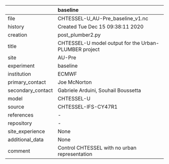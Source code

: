 |                   | baseline                                              |
|:------------------|:------------------------------------------------------|
| file              | CHTESSEL-U_AU-Pre_baseline_v1.nc                      |
| history           | Created Tue Dec 15 09:38:11 2020                      |
| creation          | post_plumber2.py                                      |
| title             | CHTESSEL-U model output for the Urban-PLUMBER project |
| site              | AU-Pre                                                |
| experiment        | baseline                                              |
| institution       | ECMWF                                                 |
| primary_contact   | Joe McNorton                                          |
| secondary_contact | Gabriele Arduini, Souhail Boussetta                   |
| model             | CHTESSEL-U                                            |
| source            | CHTESSEL-IFS-CY47R1                                   |
| references        | -                                                     |
| repository        | -                                                     |
| site_experience   | None                                                  |
| additional_data   | None                                                  |
| comment           | Control CHTESSEL with no urban representation         |
